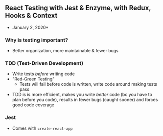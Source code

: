 ## React Testing with Jest & Enzyme, with Redux, Hooks & Context
* January 2, 2020*

### Why is testing important?
- Better organization, more maintainable & fewer bugs

### TDD (Test-Driven Development)
- Write tests *before* writing code
- "Red-Green Testing"
  - Tests will fail before code is written, write code around making tests pass
- TDD is is more efficient, makes you write *better* code (bc you have to plan before you code), results in fewer bugs (caught sooner) and forces good code coverage

### Jest
- Comes with `create-react-app`
